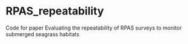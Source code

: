 # RPAS_repeatability
Code for paper Evaluating the repeatability of RPAS surveys to monitor submerged seagrass habitats
